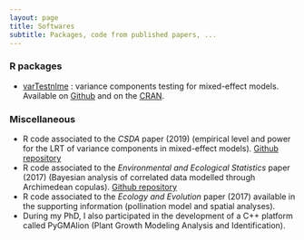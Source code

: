 ```yaml
---
layout: page
title: Softwares
subtitle: Packages, code from published papers, ...
---
```


### R packages

- [varTestnlme](https://baeyc.github.io/varTestnlme/index.html) : variance components testing for mixed-effect models. Available on [Github](https://github.com/baeyc/varTestnlme) and on the [CRAN](https://cran.r-project.org/package=varTestnlme).

### Miscellaneous

- R code associated to the *CSDA* paper (2019) (empirical level and power for the LRT of variance components in mixed-effect models). [Github repository](https://github.com/baeyc/lrt-nlme)
- R code associated to the *Environmental and Ecological Statistics* paper (2017) (Bayesian analysis of correlated data modelled through Archimedean copulas). [Github repository](https://github.com/baeyc/floral-coverage)
- R code associated to the *Ecology and Evolution* paper (2017) available in the supporting information (pollination model and spatial analyses).
- During my PhD, I also participated in the development of a C++ platform called PyGMAlion (Plant Growth Modeling Analysis and Identification). 
